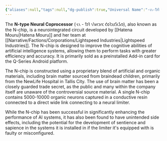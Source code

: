 ```yaml
---
{"aliases":null,"tags":null,"dg-publish":true,"Universal Name":"·𐑧𐑯-𐑑𐑲𐑐 𐑯𐑘𐑫𐑩𐑮𐑩𐑤 𐑒𐑴𐑐𐑮𐑭𐑕𐑧𐑕𐑼","permalink":"/narrative/concepts/tech/n-type-neural-coprocessor/","dgPassFrontmatter":true}
---
```


The **N-type Neural Coprocessor** (·𐑧𐑯 - 𐑑𐑲𐑐 𐑯𐑘𐑫𐑩𐑮𐑩𐑤 𐑒𐑴𐑐𐑮𐑭𐑕𐑧𐑕𐑼), also known as the N-chip, is a neurointegrated circuit developed by [[Hatena Mouru\|Hatena Mouru]] and her team at [[Narrative/Factions/Corporations/Lightspeed Industries\|Lightspeed Industries]]. The N-chip is designed to improve the cognitive abilities of artificial intelligence systems, allowing them to perform tasks with greater efficiency and accuracy. It is primarily sold as a preinstalled Add-in card for the Q-Series Android platform.

The N-chip is constructed using a proprietary blend of artificial and organic materials, including brain matter sourced from braindead children, primarily from the NewLife Hospital in Tallis City. The use of brain matter has been a closely guarded trade secret, as the public and many within the company itself are unaware of the controversial source material. A single N-chip contains 5000-10000 organic neurons captured in a conductive resin connected to a direct wide link connecting to a neural limiter.

While the N-chip has been successful in significantly enhancing the performance of AI systems, it has also been found to have unintended side effects, including the potential for the development of sentience and sapience in the systems it is installed in if the limiter it's equipped with is faulty or misconfigured.